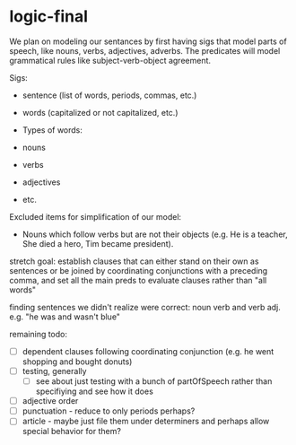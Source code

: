 # logic-final

We plan on modeling our sentances by first having sigs that model parts of speech, like nouns, verbs, adjectives, adverbs.
The predicates will model grammatical rules like subject-verb-object agreement.

Sigs:
- sentence (list of words, periods, commas, etc.)
- words (capitalized or not capitalized, etc.)

- Types of words:
-   nouns
-   verbs
-   adjectives
-   etc.


Excluded items for simplification of our model:
- Nouns which follow verbs but are not their objects (e.g. He is a teacher, She died a hero, Tim became president). 

stretch goal: establish clauses that can either stand on their own as sentences or be joined by coordinating conjunctions with a preceding comma, and set all the main preds to evaluate clauses rather than "all words"

finding sentences we didn't realize were correct: noun verb and verb adj. e.g. "he was and wasn't blue"

remaining todo:
- [ ] dependent clauses following coordinating conjunction (e.g. he went shopping and bought donuts)
- [ ] testing, generally
  - [ ] see about just testing with a bunch of partOfSpeech rather than specifiying and see how it does
- [ ] adjective order
- [ ] punctuation - reduce to only periods perhaps?
- [ ] article - maybe just file them under determiners and perhaps allow special behavior for them?